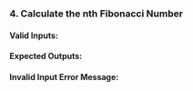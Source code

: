 ### **4. Calculate the nth Fibonacci Number**

#### **Valid Inputs:**

#### **Expected Outputs:**

#### **Invalid Input Error Message:**
